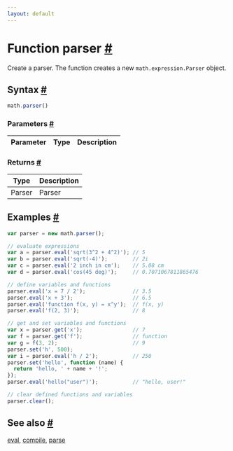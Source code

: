 ```yaml
---
layout: default
---
```


<!-- Note: This file is automatically generated from source code comments. Changes made in this file will be overridden. -->

<h1 id="function-parser">Function parser <a href="#function-parser" title="Permalink">#</a></h1>

Create a parser. The function creates a new `math.expression.Parser` object.


<h2 id="syntax">Syntax <a href="#syntax" title="Permalink">#</a></h2>

```js
math.parser()
```

<h3 id="parameters">Parameters <a href="#parameters" title="Permalink">#</a></h3>

Parameter | Type | Description
--------- | ---- | -----------


<h3 id="returns">Returns <a href="#returns" title="Permalink">#</a></h3>

Type | Description
---- | -----------
Parser | Parser


<h2 id="examples">Examples <a href="#examples" title="Permalink">#</a></h2>

```js
var parser = new math.parser();

// evaluate expressions
var a = parser.eval('sqrt(3^2 + 4^2)'); // 5
var b = parser.eval('sqrt(-4)');        // 2i
var c = parser.eval('2 inch in cm');    // 5.08 cm
var d = parser.eval('cos(45 deg)');     // 0.7071067811865476

// define variables and functions
parser.eval('x = 7 / 2');               // 3.5
parser.eval('x + 3');                   // 6.5
parser.eval('function f(x, y) = x^y');  // f(x, y)
parser.eval('f(2, 3)');                 // 8

// get and set variables and functions
var x = parser.get('x');                // 7
var f = parser.get('f');                // function
var g = f(3, 2);                        // 9
parser.set('h', 500);
var i = parser.eval('h / 2');           // 250
parser.set('hello', function (name) {
  return 'hello, ' + name + '!';
});
parser.eval('hello("user")');           // "hello, user!"

// clear defined functions and variables
parser.clear();
```


<h2 id="see-also">See also <a href="#see-also" title="Permalink">#</a></h2>

[eval](eval.html),
[compile](compile.html),
[parse](parse.html)
